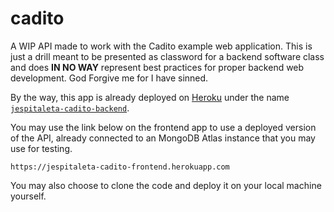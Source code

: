 # cadito

A WIP API made to work with the Cadito example web application. This is just a drill meant to be presented as classword for a backend software class and does **IN NO WAY** represent best practices for proper backend web development.
God Forgive me for I have sinned.

By the way, this app is already deployed on [Heroku](https://heroku.com/) under the name [`jespitaleta-cadito-backend`](https://jespitaleta-cadito-backend.herokuapp.com/).

You may use the link below on the frontend app to use a deployed version of the API, already connected to an MongoDB Atlas instance that you may use for testing.

    https://jespitaleta-cadito-frontend.herokuapp.com

You may also choose to clone the code and deploy it on your local machine yourself.

